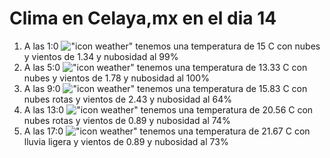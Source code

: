 # Clima en Celaya,mx en el dia 14

1. A las 1:0 !["icon weather"](http://openweathermap.org/img/w/04n.png) tenemos una temperatura de 15 C con nubes y  vientos de 1.34 y nubosidad al 99%
1. A las 5:0 !["icon weather"](http://openweathermap.org/img/w/04n.png) tenemos una temperatura de 13.33 C con nubes y  vientos de 1.78 y nubosidad al 100%
1. A las 9:0 !["icon weather"](http://openweathermap.org/img/w/04d.png) tenemos una temperatura de 15.83 C con nubes rotas y  vientos de 2.43 y nubosidad al 64%
1. A las 13:0 !["icon weather"](http://openweathermap.org/img/w/04d.png) tenemos una temperatura de 20.56 C con nubes rotas y  vientos de 0.89 y nubosidad al 74%
1. A las 17:0 !["icon weather"](http://openweathermap.org/img/w/10d.png) tenemos una temperatura de 21.67 C con lluvia ligera y  vientos de 0.89 y nubosidad al 73%
